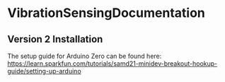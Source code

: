 # VibrationSensingDocumentation

## Version 2 Installation
The setup guide for Arduino Zero can be found here:
https://learn.sparkfun.com/tutorials/samd21-minidev-breakout-hookup-guide/setting-up-arduino
